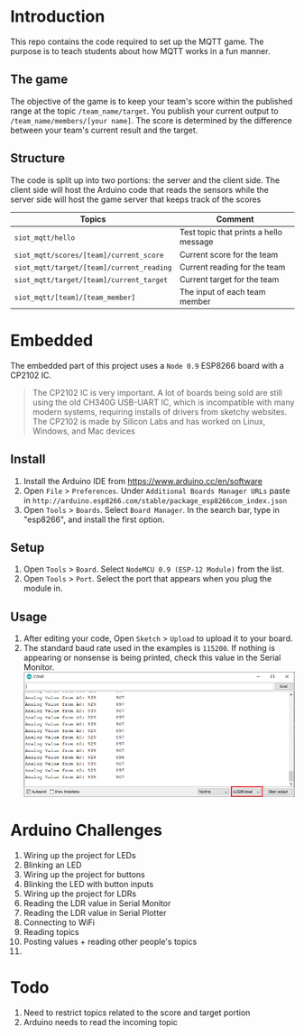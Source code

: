 # Introduction
This repo contains the code required to set up the MQTT game. The purpose is to teach students about how MQTT works in a fun manner.

## The game
The objective of the game is to keep your team's score within the published range at the topic `/team_name/target`. You publish your current output to `/team_name/members/[your name]`. The score is determined by the difference between your team's current result and the target.

## Structure
The code is split up into two portions: the server and the client side. The client side will host the Arduino code that reads the sensors while the server side will host the game server that keeps track of the scores

| Topics | Comment |
| ------ | ------- |
|`siot_mqtt/hello`|Test topic that prints a hello message|
|`siot_mqtt/scores/[team]/current_score`| Current score for the team |
|`siot_mqtt/target/[team]/current_reading` | Current reading for the team |
|`siot_mqtt/target/[team]/current_target` | Current target for the team |
|`siot_mqtt/[team]/[team_member]`| The input of each team member |


# Embedded 
The embedded part of this project uses a `Node 0.9` ESP8266 board with a CP2102 IC.

> The CP2102 IC is very important. A lot of boards being sold are still using the old CH340G USB-UART IC, which is incompatible with many modern systems, requiring installs of drivers from sketchy websites. The CP2102 is made by Silicon Labs and has worked on Linux, Windows, and Mac devices

## Install
1. Install the Arduino IDE from https://www.arduino.cc/en/software
2. Open `File` > `Preferences`. Under `Additional Boards Manager URLs` paste in `http://arduino.esp8266.com/stable/package_esp8266com_index.json`
3. Open `Tools` > `Boards`. Select `Board Manager`. In the search bar, type in "esp8266", and install the first option.

## Setup
1. Open `Tools` > `Board`. Select `NodeMCU 0.9 (ESP-12 Module)` from the list.
2. Open `Tools` > `Port`. Select the port that appears when you plug the module in.

## Usage
1. After editing your code, Open `Sketch` > `Upload` to upload it to your board.
2. The standard baud rate used in the examples is `115200`. If nothing is appearing or nonsense is being printed, check this value in the Serial Monitor.
![](images/baud_rate.png)


# Arduino Challenges
1. Wiring up the project for LEDs
2. Blinking an LED
3. Wiring up the project for buttons
4. Blinking the LED with button inputs
5. Wiring up the project for LDRs
6. Reading the LDR value in Serial Monitor
7. Reading the LDR value in Serial Plotter
8. Connecting to WiFi
9. Reading topics
10. Posting values + reading other people's topics
11. 


# Todo
1. Need to restrict topics related to the score and target portion
2. Arduino needs to read the incoming topic 